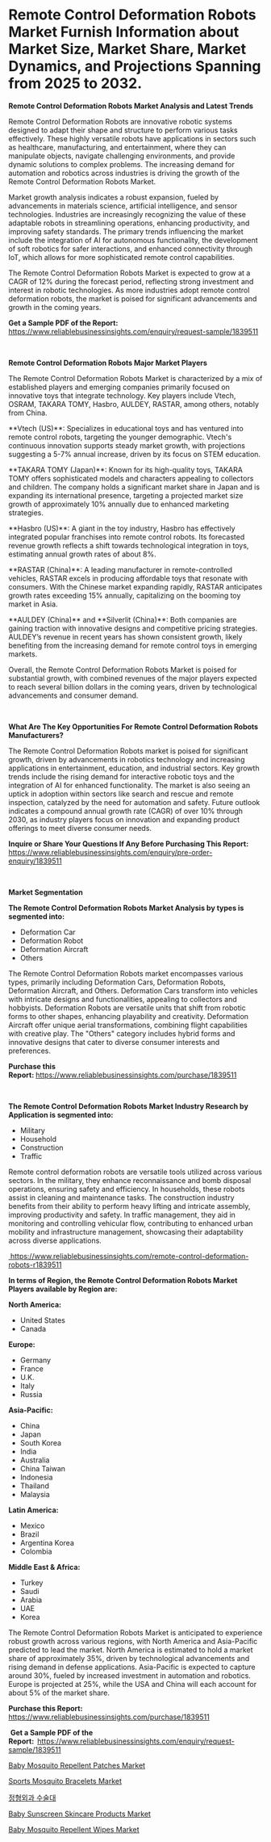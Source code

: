 <p><h1>Remote Control Deformation Robots Market Furnish Information about Market Size, Market Share, Market Dynamics, and Projections Spanning from 2025 to 2032.</h1></p><p><strong>Remote Control Deformation Robots Market Analysis and Latest Trends</strong></p>
<p><p>Remote Control Deformation Robots are innovative robotic systems designed to adapt their shape and structure to perform various tasks effectively. These highly versatile robots have applications in sectors such as healthcare, manufacturing, and entertainment, where they can manipulate objects, navigate challenging environments, and provide dynamic solutions to complex problems. The increasing demand for automation and robotics across industries is driving the growth of the Remote Control Deformation Robots Market.</p><p>Market growth analysis indicates a robust expansion, fueled by advancements in materials science, artificial intelligence, and sensor technologies. Industries are increasingly recognizing the value of these adaptable robots in streamlining operations, enhancing productivity, and improving safety standards. The primary trends influencing the market include the integration of AI for autonomous functionality, the development of soft robotics for safer interactions, and enhanced connectivity through IoT, which allows for more sophisticated remote control capabilities.</p><p>The Remote Control Deformation Robots Market is expected to grow at a CAGR of 12% during the forecast period, reflecting strong investment and interest in robotic technologies. As more industries adopt remote control deformation robots, the market is poised for significant advancements and growth in the coming years.</p></p>
<p><strong>Get a Sample PDF of the Report:&nbsp;</strong> <a href="https://www.reliablebusinessinsights.com/enquiry/request-sample/1839511?utm_campaign=97&utm_medium=2&utm_source=Github&utm_content=ia&utm_term=10022025&utm_id=remote-control-deformation-robots">https://www.reliablebusinessinsights.com/enquiry/request-sample/1839511</a></p>
<p>&nbsp;</p>
<p><strong>Remote Control Deformation Robots Major Market Players</strong></p>
<p><p>The Remote Control Deformation Robots Market is characterized by a mix of established players and emerging companies primarily focused on innovative toys that integrate technology. Key players include Vtech, OSRAM, TAKARA TOMY, Hasbro, AULDEY, RASTAR, among others, notably from China.</p><p>**Vtech (US)**: Specializes in educational toys and has ventured into remote control robots, targeting the younger demographic. Vtech's continuous innovation supports steady market growth, with projections suggesting a 5-7% annual increase, driven by its focus on STEM education.</p><p>**TAKARA TOMY (Japan)**: Known for its high-quality toys, TAKARA TOMY offers sophisticated models and characters appealing to collectors and children. The company holds a significant market share in Japan and is expanding its international presence, targeting a projected market size growth of approximately 10% annually due to enhanced marketing strategies.</p><p>**Hasbro (US)**: A giant in the toy industry, Hasbro has effectively integrated popular franchises into remote control robots. Its forecasted revenue growth reflects a shift towards technological integration in toys, estimating annual growth rates of about 8%.</p><p>**RASTAR (China)**: A leading manufacturer in remote-controlled vehicles, RASTAR excels in producing affordable toys that resonate with consumers. With the Chinese market expanding rapidly, RASTAR anticipates growth rates exceeding 15% annually, capitalizing on the booming toy market in Asia.</p><p>**AULDEY (China)** and **Silverlit (China)**: Both companies are gaining traction with innovative designs and competitive pricing strategies. AULDEY’s revenue in recent years has shown consistent growth, likely benefiting from the increasing demand for remote control toys in emerging markets.</p><p>Overall, the Remote Control Deformation Robots Market is poised for substantial growth, with combined revenues of the major players expected to reach several billion dollars in the coming years, driven by technological advancements and consumer demand.</p></p>
<p>&nbsp;</p>
<p><strong>What Are The Key Opportunities For Remote Control Deformation Robots Manufacturers?</strong></p>
<p><p>The Remote Control Deformation Robots market is poised for significant growth, driven by advancements in robotics technology and increasing applications in entertainment, education, and industrial sectors. Key growth trends include the rising demand for interactive robotic toys and the integration of AI for enhanced functionality. The market is also seeing an uptick in adoption within sectors like search and rescue and remote inspection, catalyzed by the need for automation and safety. Future outlook indicates a compound annual growth rate (CAGR) of over 10% through 2030, as industry players focus on innovation and expanding product offerings to meet diverse consumer needs.</p></p>
<p><strong>Inquire or Share Your Questions If Any Before Purchasing This Report:</strong> <a href="https://www.reliablebusinessinsights.com/enquiry/pre-order-enquiry/1839511?utm_campaign=97&utm_medium=2&utm_source=Github&utm_content=ia&utm_term=10022025&utm_id=remote-control-deformation-robots">https://www.reliablebusinessinsights.com/enquiry/pre-order-enquiry/1839511</a></p>
<p>&nbsp;</p>
<p><strong>Market Segmentation</strong></p>
<p><strong>The Remote Control Deformation Robots Market Analysis by types is segmented into:</strong></p>
<p><ul><li>Deformation Car</li><li>Deformation Robot</li><li>Deformation Aircraft</li><li>Others</li></ul></p>
<p><p>The Remote Control Deformation Robots market encompasses various types, primarily including Deformation Cars, Deformation Robots, Deformation Aircraft, and Others. Deformation Cars transform into vehicles with intricate designs and functionalities, appealing to collectors and hobbyists. Deformation Robots are versatile units that shift from robotic forms to other shapes, enhancing playability and creativity. Deformation Aircraft offer unique aerial transformations, combining flight capabilities with creative play. The "Others" category includes hybrid forms and innovative designs that cater to diverse consumer interests and preferences.</p></p>
<p><strong>Purchase this Report:&nbsp;</strong><a href="https://www.reliablebusinessinsights.com/purchase/1839511?utm_campaign=97&utm_medium=2&utm_source=Github&utm_content=ia&utm_term=10022025&utm_id=remote-control-deformation-robots">https://www.reliablebusinessinsights.com/purchase/1839511</a></p>
<p>&nbsp;</p>
<p><strong>The Remote Control Deformation Robots Market Industry Research by Application is segmented into:</strong></p>
<p><ul><li>Military</li><li>Household</li><li>Construction</li><li>Traffic</li></ul></p>
<p><p>Remote control deformation robots are versatile tools utilized across various sectors. In the military, they enhance reconnaissance and bomb disposal operations, ensuring safety and efficiency. In households, these robots assist in cleaning and maintenance tasks. The construction industry benefits from their ability to perform heavy lifting and intricate assembly, improving productivity and safety. In traffic management, they aid in monitoring and controlling vehicular flow, contributing to enhanced urban mobility and infrastructure management, showcasing their adaptability across diverse applications.</p></p>
<p><a href="https://www.reliablebusinessinsights.com/remote-control-deformation-robots-r1839511?utm_campaign=97&utm_medium=2&utm_source=Github&utm_content=ia&utm_term=10022025&utm_id=remote-control-deformation-robots">&nbsp;https://www.reliablebusinessinsights.com/remote-control-deformation-robots-r1839511</a></p>
<p><strong>In terms of Region, the Remote Control Deformation Robots Market Players available by Region are:</strong></p>
<p>
    <p> <strong> North America: </strong>
        <ul>
            <li>United States</li>
            <li>Canada</li>
        </ul>
        </p> 
    <p> <strong> Europe: </strong>
        <ul>
            <li>Germany</li>
            <li>France</li>
            <li>U.K.</li>
            <li>Italy</li>
            <li>Russia</li>
        </ul>
        </p> 
    <p> <strong> Asia-Pacific: </strong>
        <ul>
            <li>China</li>
            <li>Japan</li>
            <li>South Korea</li>
            <li>India</li>
            <li>Australia</li>
            <li>China Taiwan</li>
            <li>Indonesia</li>
            <li>Thailand</li>
            <li>Malaysia</li>
        </ul>
        </p> 
    <p> <strong> Latin America: </strong>
        <ul>
            <li>Mexico</li>
            <li>Brazil</li>
            <li>Argentina Korea</li>
            <li>Colombia</li>
        </ul>
        </p> 
    <p> <strong> Middle East & Africa: </strong>
        <ul>
            <li>Turkey</li>
            <li>Saudi</li>
            <li>Arabia</li>
            <li>UAE</li>
            <li>Korea</li>
        </ul>
    </p>
    </p>
<p><p>The Remote Control Deformation Robots Market is anticipated to experience robust growth across various regions, with North America and Asia-Pacific predicted to lead the market. North America is estimated to hold a market share of approximately 35%, driven by technological advancements and rising demand in defense applications. Asia-Pacific is expected to capture around 30%, fueled by increased investment in automation and robotics. Europe is projected at 25%, while the USA and China will each account for about 5% of the market share.</p></p>
<p><strong>Purchase this Report: </strong><a href="https://www.reliablebusinessinsights.com/purchase/1839511?utm_campaign=97&utm_medium=2&utm_source=Github&utm_content=ia&utm_term=10022025&utm_id=remote-control-deformation-robots">https://www.reliablebusinessinsights.com/purchase/1839511</a></p>
<p>&nbsp;<strong>Get a Sample PDF of the Report:&nbsp;&nbsp;</strong><a href="https://www.reliablebusinessinsights.com/enquiry/request-sample/1839511?utm_campaign=97&utm_medium=2&utm_source=Github&utm_content=ia&utm_term=10022025&utm_id=remote-control-deformation-robots">https://www.reliablebusinessinsights.com/enquiry/request-sample/1839511</a></p>
<p><strong></strong></p>
<p><p><a href="https://github.com/cornuznwazue/Market-Research-Report-List-1/blob/main/baby-mosquito-repellent-patches-market.md?utm_campaign=97&utm_medium=2&utm_source=Github&utm_content=ia&utm_term=10022025&utm_id=remote-control-deformation-robots">Baby Mosquito Repellent Patches Market</a></p><p><a href="https://github.com/mupumafrhad/Market-Research-Report-List-1/blob/main/sports-mosquito-bracelets-market.md?utm_campaign=97&utm_medium=2&utm_source=Github&utm_content=ia&utm_term=10022025&utm_id=remote-control-deformation-robots">Sports Mosquito Bracelets Market</a></p><p><a href="https://github.com/sougarounis/Market-Research-Report-List-7/blob/main/299954436378.md?utm_campaign=97&utm_medium=2&utm_source=Github&utm_content=ia&utm_term=10022025&utm_id=remote-control-deformation-robots">정형외과 수술대</a></p><p><a href="https://github.com/darusesrak/Market-Research-Report-List-1/blob/main/baby-sunscreen-skincare-products-market.md?utm_campaign=97&utm_medium=2&utm_source=Github&utm_content=ia&utm_term=10022025&utm_id=remote-control-deformation-robots">Baby Sunscreen Skincare Products Market</a></p><p><a href="https://github.com/fisyaavneel/Market-Research-Report-List-1/blob/main/baby-mosquito-repellent-wipes-market.md?utm_campaign=97&utm_medium=2&utm_source=Github&utm_content=ia&utm_term=10022025&utm_id=remote-control-deformation-robots">Baby Mosquito Repellent Wipes Market</a></p></p>